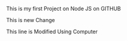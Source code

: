 This is my first Project on Node JS on GITHUB

This is new Change

This line is Modified Using Computer 